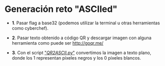 # **Generación reto "ASCIIed"**

- **1**. Pasar flag a base32 (podemos utilizar la terminal u otras herramientas como cyberchef).

- **2**. Pasar texto obtenido a código QR y descargar imagen con alguna herramienta como puede ser http://goqr.me/

- **3**. Con el script ["*QR2ASCII.py*"](QR2ASCII.py) convertimos la imagen a texto plano, donde los 1 representan píxeles negros y los 0 píxeles blancos.
